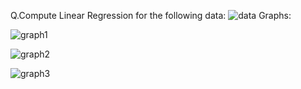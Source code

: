 Q.Compute Linear Regression for the following data:
![data](https://user-images.githubusercontent.com/53899365/100206941-00e56700-2f2d-11eb-9416-b551599a7e2f.jpeg)
Graphs:

![graph1](https://user-images.githubusercontent.com/53899365/100208495-cda3d780-2f2e-11eb-8b1f-89555c89d5d5.png)

![graph2](https://user-images.githubusercontent.com/53899365/100208500-cf6d9b00-2f2e-11eb-9961-2156b4046c07.png)

![graph3](https://user-images.githubusercontent.com/53899365/100208508-d1cff500-2f2e-11eb-95b6-de97e01fedc0.png)


